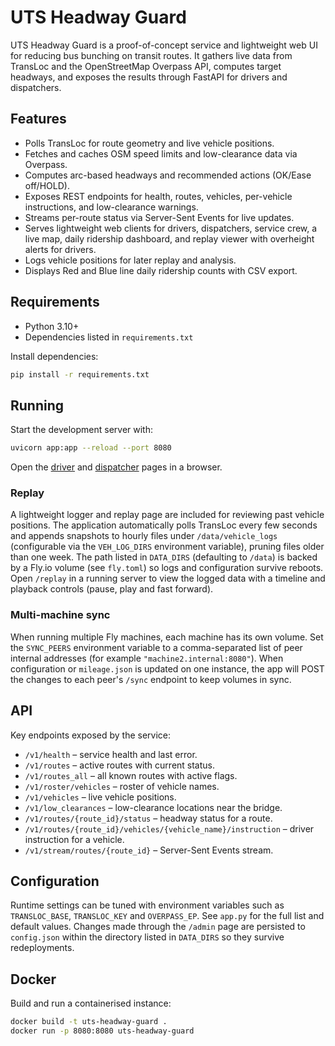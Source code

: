 # UTS Headway Guard

UTS Headway Guard is a proof-of-concept service and lightweight web UI for reducing bus bunching on transit routes.
It gathers live data from TransLoc and the OpenStreetMap Overpass API, computes target headways, and exposes the results through FastAPI for drivers and dispatchers.

## Features
- Polls TransLoc for route geometry and live vehicle positions.
- Fetches and caches OSM speed limits and low-clearance data via Overpass.
- Computes arc-based headways and recommended actions (OK/Ease off/HOLD).
- Exposes REST endpoints for health, routes, vehicles, per-vehicle instructions, and low-clearance warnings.
- Streams per-route status via Server-Sent Events for live updates.
- Serves lightweight web clients for drivers, dispatchers, service crew, a live map, daily ridership dashboard, and replay viewer with overheight alerts for drivers.
- Logs vehicle positions for later replay and analysis.
- Displays Red and Blue line daily ridership counts with CSV export.

## Requirements
- Python 3.10+
- Dependencies listed in `requirements.txt`

Install dependencies:
```bash
pip install -r requirements.txt
```

## Running
Start the development server with:
```bash
uvicorn app:app --reload --port 8080
```

Open the [driver](http://localhost:8080/driver) and [dispatcher](http://localhost:8080/dispatcher) pages in a browser.

### Replay

A lightweight logger and replay page are included for reviewing past vehicle
positions. The application automatically polls TransLoc every few seconds and
appends snapshots to hourly files under `/data/vehicle_logs` (configurable via
the `VEH_LOG_DIRS` environment variable), pruning files older than one week.
The path listed in `DATA_DIRS` (defaulting to `/data`) is backed by a Fly.io
volume (see `fly.toml`) so logs and configuration survive reboots. Open `/replay` in a
running server to view the logged data with a timeline and playback controls
(pause, play and fast forward).

### Multi-machine sync

When running multiple Fly machines, each machine has its own volume. Set the
`SYNC_PEERS` environment variable to a comma-separated list of peer internal
addresses (for example `"machine2.internal:8080"`). When configuration or
`mileage.json` is updated on one instance, the app will POST the changes to each
peer's `/sync` endpoint to keep volumes in sync.

## API

Key endpoints exposed by the service:
- `/v1/health` – service health and last error.
- `/v1/routes` – active routes with current status.
- `/v1/routes_all` – all known routes with active flags.
- `/v1/roster/vehicles` – roster of vehicle names.
- `/v1/vehicles` – live vehicle positions.
- `/v1/low_clearances` – low-clearance locations near the bridge.
- `/v1/routes/{route_id}/status` – headway status for a route.
- `/v1/routes/{route_id}/vehicles/{vehicle_name}/instruction` – driver instruction for a vehicle.
- `/v1/stream/routes/{route_id}` – Server-Sent Events stream.

## Configuration
Runtime settings can be tuned with environment variables such as `TRANSLOC_BASE`, `TRANSLOC_KEY` and `OVERPASS_EP`.
See `app.py` for the full list and default values. Changes made through the `/admin` page
are persisted to `config.json` within the directory listed in `DATA_DIRS` so they
survive redeployments.

## Docker
Build and run a containerised instance:
```bash
docker build -t uts-headway-guard .
docker run -p 8080:8080 uts-headway-guard
```

